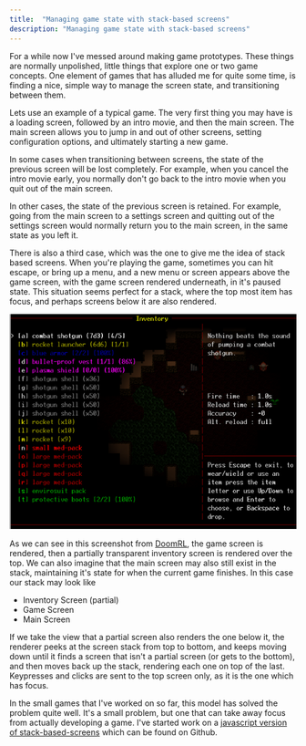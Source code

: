 ```yaml
---
title:  "Managing game state with stack-based screens"
description: "Managing game state with stack-based screens"
---
```

For a while now I've messed around making game prototypes. These things are normally unpolished, little things that explore one or two game concepts. One element of games that has alluded me for quite some time, is finding a nice, simple way to manage the screen state, and transitioning between them.

Lets use an example of a typical game. The very first thing you may have is a loading screen, followed by an intro movie, and then the main screen. The main screen allows you to jump in and out of other screens, setting configuration options, and ultimately starting a new game.

In some cases when transitioning between screens, the state of the previous screen will be lost completely. For example, when you cancel the intro movie early, you normally don't go back to the intro movie when you quit out of the main screen. 

In other cases, the state of the previous screen is retained. For example, going from the main screen to a settings screen and quitting out of the settings screen would normally return you to the main screen, in the same state as you left it.

There is also a third case, which was the one to give me the idea of stack based screens. When you're playing the game, sometimes you can hit escape, or bring up a menu, and a new menu or screen appears above the game screen, with the game screen rendered underneath, in it's paused state. This situation seems perfect for a stack, where the top most item has focus, and perhaps screens below it are also rendered.

![Multiple layers of screens in DoomRL](/assets/doomrl.png)

As we can see in this screenshot from [DoomRL](http://doom.chaosforge.org), the game screen is rendered, then a partially transparent inventory screen is rendered over the top. We can also imagine that the main screen may also still exist in the stack, maintaining it's state for when the current game finishes. In this case our stack may look like

* Inventory Screen (partial)
* Game Screen
* Main Screen

If we take the view that a partial screen also renders the one below it, the renderer peeks at the screen stack from top to bottom, and keeps moving down until it finds a screen that isn't a partial screen (or gets to the bottom), and then moves back up the stack, rendering each one on top of the last. Keypresses and clicks are sent to the top screen only, as it is the one which has focus.

In the small games that I've worked on so far, this model has solved the problem quite well. It's a small problem, but one that can take away focus from actually developing a game. I've started work on a [javascript version of stack-based-screens](https://github.com/BennyHallett/stack-based-screens) which can be found on Github.
